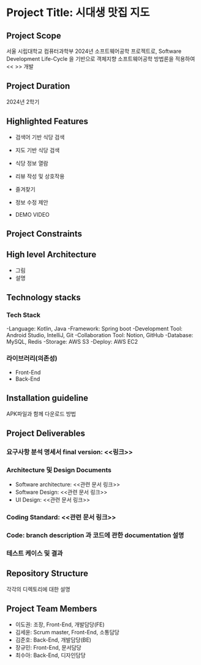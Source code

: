# Project Title: 시대생 맛집 지도

## Project Scope
서울 시립대학교 컴퓨터과학부 2024년 소프트웨어공학
프로젝트로, Software Development Life-Cycle 을 기반으로 객체지향
소프트웨어공학 방법론을 적용하여 << >> 개발

## Project Duration
2024년 2학기

## Highlighted Features
* 검색어 기반 식당 검색
* 지도 기반 식당 검색
* 식당 정보 열람
* 리뷰 작성 및 상호작용
* 즐겨찾기
* 정보 수정 제안

* DEMO VIDEO

## Project Constraints

## High level Architecture 
* 그림
* 설명

## Technology stacks
### Tech Stack
\-Language: Kotlin, Java
\-Framework: Spring boot
\-Development Tool: Android Studio, IntelliJ, Git
\-Collaboration Tool: Notion, GitHub
\-Database: MySQL, Redis
\-Storage: AWS S3
\-Deploy: AWS EC2

### 라이브러리(의존성)
* Front-End
* Back-End

## Installation guideline
APK파일과 함께 다운로드 방법

## Project Deliverables
### 요구사항 분석 명세서 final version: <<링크>>
### Architecture 및 Design Documents
* Software architecture: <<관련 문서 링크>>
* Software Design: <<관련 문서 링크>>
* UI Design: <<관련 문서 링크>>

### Coding Standard: <<관련 문서 링크>>

### Code: branch description 과 코드에 관한 documentation 설명

### 테스트 케이스 및 결과

## Repository Structure
각각의 디렉토리에 대한 설명

## Project Team Members
* 이도권: 조장, Front-End, 개발담당(FE)
* 김세윤: Scrum master, Front-End, 소통담당
* 김준호: Back-End, 개발담당(BE)
* 장규민: Front-End, 문서담당
* 최수아: Back-End, 디자인담당

